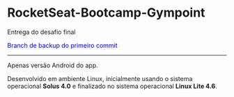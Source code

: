 # RocketSeat-Bootcamp-Gympoint
Entrega do desafio final<br/>
<p style="color: #0000cc;">Branch de backup do primeiro commit</p>
<hr />
Apenas versão Android do app.

Desenvolvido em ambiente Linux, inicialmente usando o sistema operacional <b>Solus 4.0</b> e finalizado no sistema operacional <b>Linux Lite 4.6</b>.
